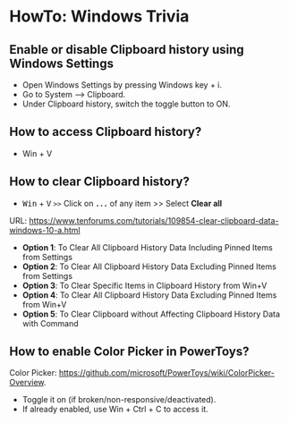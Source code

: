 # HowTo: Windows Trivia

## Enable or disable Clipboard history using Windows Settings

- Open Windows Settings by pressing Windows key + i.
- Go to System –> Clipboard.
- Under Clipboard history, switch the toggle button to ON.

## How to access Clipboard history?

- Win + V

## How to clear Clipboard history?

- <kbd>Win</kbd> + <kbd>V</kbd> `>>` Click on **`...`** of any item >> Select **Clear all** 

URL: https://www.tenforums.com/tutorials/109854-clear-clipboard-data-windows-10-a.html
- **Option 1**: To Clear All Clipboard History Data Including Pinned Items from Settings
- **Option 2**: To Clear All Clipboard History Data Excluding Pinned Items from Settings
- **Option 3**: To Clear Specific Items in Clipboard History from Win+V
- **Option 4**: To Clear All Clipboard History Data Excluding Pinned Items from Win+V
- **Option 5**: To Clear Clipboard without Affecting Clipboard History Data with Command

## How to enable Color Picker in PowerToys?

Color Picker: https://github.com/microsoft/PowerToys/wiki/ColorPicker-Overview.
- Toggle it on (if broken/non-responsive/deactivated).
- If already enabled, use Win + Ctrl + C to access it.

